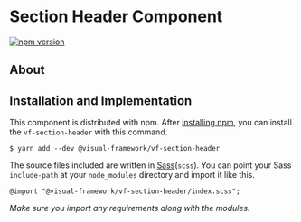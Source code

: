 # Section Header Component

[![npm version](https://badge.fury.io/js/%40visual-framework%2Fvf-section-header.svg)](https://badge.fury.io/js/%40visual-framework%2Fvf-section-header)

## About

## Installation and Implementation

This component is distributed with npm. After [installing npm](https://www.npmjs.com/get-npm), you can install the `vf-section-header` with this command.

```
$ yarn add --dev @visual-framework/vf-section-header
```

The source files included are written in [Sass](http://sass-lang.com)(`scss`). You can point your Sass `include-path` at your `node_modules` directory and import it like this.

```
@import "@visual-framework/vf-section-header/index.scss";
```

_Make sure you import any requirements along with the modules._

